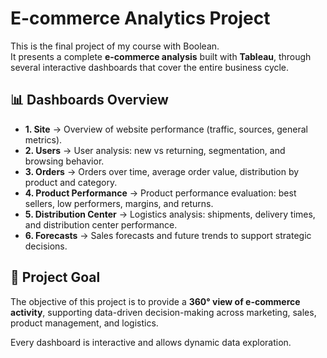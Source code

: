 # E-commerce Analytics Project

This is the final project of my course with Boolean.  
It presents a complete **e-commerce analysis** built with **Tableau**, through several interactive dashboards that cover the entire business cycle.

## 📊 Dashboards Overview

- **1. Site** → Overview of website performance (traffic, sources, general metrics).  
- **2. Users** → User analysis: new vs returning, segmentation, and browsing behavior.  
- **3. Orders** → Orders over time, average order value, distribution by product and category.  
- **4. Product Performance** → Product performance evaluation: best sellers, low performers, margins, and returns.  
- **5. Distribution Center** → Logistics analysis: shipments, delivery times, and distribution center performance.  
- **6. Forecasts** → Sales forecasts and future trends to support strategic decisions.  

## 🎯 Project Goal

The objective of this project is to provide a **360° view of e-commerce activity**, supporting data-driven decision-making across marketing, sales, product management, and logistics.

Every dashboard is interactive and allows dynamic data exploration.
